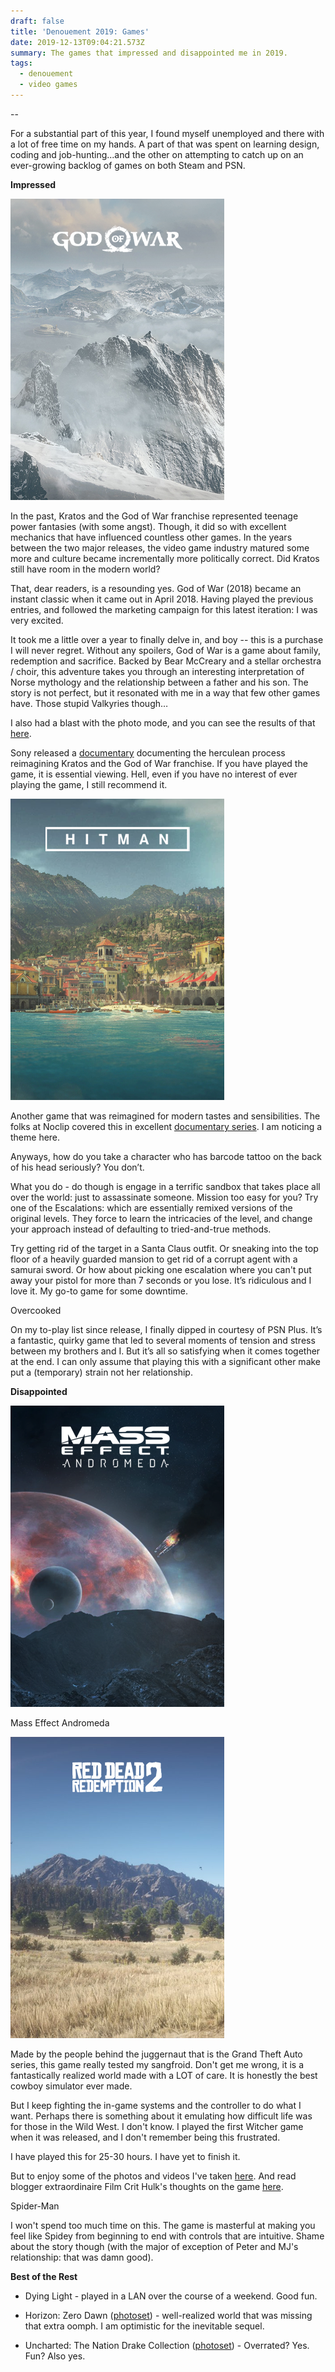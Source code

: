 ```yaml
---
draft: false
title: 'Denouement 2019: Games'
date: 2019-12-13T09:04:21.573Z
summary: The games that impressed and disappointed me in 2019.
tags:
  - denouement
  - video games
---
```

\--

For a substantial part of this year, I found myself unemployed and there with a lot of free time on my hands. A part of that was spent on learning design, coding and job-hunting...and the other on attempting to catch up on an ever-growing backlog of games on both Steam and PSN.

**Impressed**

![gow_snowy_mountain](/static/img/god-of-war-ps4-.png "God of War")

 In the past, Kratos and the God of War franchise represented teenage power fantasies (with some angst). Though, it did so with excellent mechanics that have influenced countless other games. In the years between the two major releases, the video game industry matured some more and culture became incrementally more politically correct. Did Kratos still have room in the modern world?

That, dear readers, is a resounding yes. God of War (2018) became an instant classic when it came out in April 2018. Having played the previous entries, and followed the marketing campaign for this latest iteration: I was very excited.

It took me a little over a year to finally delve in, and boy -- this is a purchase I will never regret. Without any spoilers, God of War is a game about family, redemption and sacrifice. Backed by Bear McCreary and a stellar orchestra / choir, this adventure takes you through an interesting interpretation of Norse mythology and the relationship between a father and his son. The story is not perfect, but it resonated with me in a way that few other games have. Those stupid Valkyries though…

I also had a blast with the photo mode, and you can see the results of that [here](https://iamedson.com/god-of-war). 

Sony released a [documentary](https://www.youtube.com/watch?v=ra_R-K_IoUc) documenting the herculean process  reimagining Kratos and the God of War franchise. If you have played the game, it is essential viewing. Hell, even if you have no interest of ever playing the game, I still recommend it.

![hitman_sapienza](/static/img/hitman-2016-alt-2.png "Hitman")

Another game that was reimagined for modern tastes and sensibilities. The folks at Noclip covered this in excellent [documentary series](https://www.ioi.dk/hitman-noclip/). I am noticing a theme here.

Anyways, how do you take a character who has barcode tattoo on the back of his head seriously? You don’t.

What you do - do though is engage in a terrific sandbox that takes place all over the world: just to assassinate someone. Mission too easy for you? Try one of the Escalations: which are essentially remixed versions of the original levels. They force to learn the intricacies of the level, and change your approach instead of defaulting to tried-and-true methods.

Try getting rid of the target in a Santa Claus outfit. Or sneaking into the top floor of a heavily guarded mansion to get rid of a corrupt agent with a samurai sword. Or how about picking one escalation where you can't put away your pistol for more than 7 seconds or you lose. It’s ridiculous and I love it. My go-to game for some downtime.

Overcooked

On my to-play list since release, I finally dipped in courtesy of PSN Plus. It’s a fantastic, quirky game that led to several moments of tension and stress between my brothers and I. But it’s all so satisfying when it comes together at the end. I can only assume that playing this with a significant other make put a (temporary) strain not her relationship.

**Disappointed**

![mea_planet](/static/img/mass-effect-andromeda.png "Mass Effect: Andromeda")

Mass Effect Andromeda

![rdr2_wildwest](/static/img/red-dead-redemption-2.png "Red Dead Redemption 2")

Made by the people behind the juggernaut that is the Grand Theft Auto series, this game really tested my sangfroid. Don't get me wrong, it is a fantastically realized world made with a LOT of care. It is honestly the best cowboy simulator ever made.

But I keep fighting the in-game systems and the controller to do what I want. Perhaps there is something about it emulating how difficult life was for those in the Wild West. I don't know. I played the first Witcher game when it was released, and I don't remember being this frustrated.

I have played this for 25-30 hours. I have yet to finish it.

But to enjoy some of the photos and videos I've taken [here](https://iamedson.com/red-dead). And read blogger extraordinaire Film Crit Hulk's thoughts on the game [here](https://www.polygon.com/2019/4/22/18298277/red-dead-redemption-2-pc-review-rdr2-story-design-criticism).

Spider-Man

I won't spend too much time on this. The game is masterful at making you feel like Spidey from beginning to end with controls that are intuitive. Shame about the story though (with the major of exception of Peter and MJ's relationship: that was damn good).

**Best of the Rest**

* Dying Light - played in a LAN over the course of a weekend. Good fun.



* Horizon: Zero Dawn ([photoset](https://iamedson.com/horizon)) - well-realized world that was missing that extra oomph. I am optimistic for the inevitable sequel.



* Uncharted: The Nation Drake Collection ([photoset](https://iamedson.com/uncharted)) - Overrated? Yes. Fun? Also yes.
